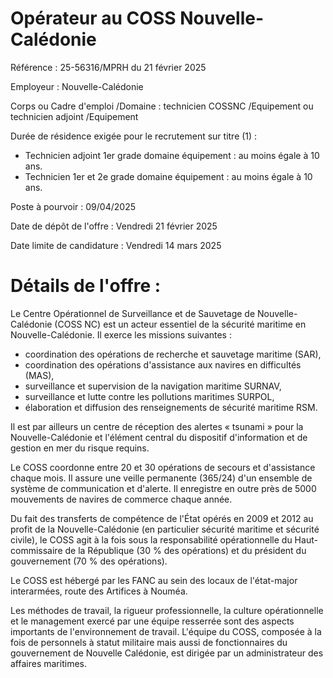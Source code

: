 # Opérateur au COSS Nouvelle-Calédonie

Référence : 25-56316/MPRH du 21 février 2025

Employeur : Nouvelle-Calédonie

Corps ou Cadre d'emploi /Domaine : technicien COSSNC /Equipement ou technicien adjoint /Equipement

Durée de résidence exigée pour le recrutement sur titre (1) :

- Technicien adjoint 1er grade domaine équipement : au moins égale à 10 ans.
- Technicien 1er et 2e grade domaine équipement : au moins égale à 10 ans.

Poste à pourvoir : 09/04/2025

Date de dépôt de l'offre : Vendredi 21 février 2025

Date limite de candidature : Vendredi 14 mars 2025

# Détails de l'offre :

Le Centre Opérationnel de Surveillance et de Sauvetage de Nouvelle-Calédonie (COSS NC) est un acteur essentiel de la sécurité maritime en Nouvelle-Calédonie. Il exerce les missions suivantes :

- coordination des opérations de recherche et sauvetage maritime (SAR),
- coordination des opérations d'assistance aux navires en difficultés (MAS),
- surveillance et supervision de la navigation maritime SURNAV,
- surveillance et lutte contre les pollutions maritimes SURPOL,
- élaboration et diffusion des renseignements de sécurité maritime RSM.

Il est par ailleurs un centre de réception des alertes « tsunami » pour la Nouvelle-Calédonie et l'élément central du dispositif d'information et de gestion en mer du risque requins.

Le COSS coordonne entre 20 et 30 opérations de secours et d'assistance chaque mois. Il assure une veille permanente (365/24) d'un ensemble de système de communication et d'alerte. Il enregistre en outre près de 5000 mouvements de navires de commerce chaque année.

Du fait des transferts de compétence de l'État opérés en 2009 et 2012 au profit de la Nouvelle-Calédonie (en particulier sécurité maritime et sécurité civile), le COSS agit à la fois sous la responsabilité opérationnelle du Haut-commissaire de la République (30 % des opérations) et du président du gouvernement (70 % des opérations).

Le COSS est hébergé par les FANC au sein des locaux de l'état-major interarmées, route des Artifices à Nouméa.

Les méthodes de travail, la rigueur professionnelle, la culture opérationnelle et le management exercé par une équipe resserrée sont des aspects importants de l'environnement de travail. L'équipe du COSS, composée à la fois de personnels à statut militaire mais aussi de fonctionnaires du gouvernement de Nouvelle Calédonie, est dirigée par un administrateur des affaires maritimes.